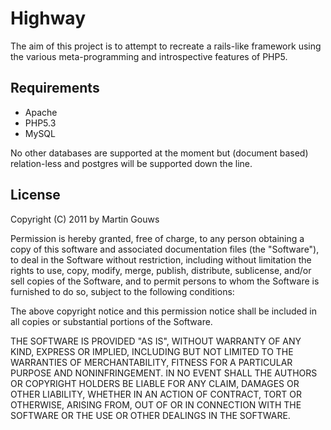 Highway
=======

The aim of this project is to attempt to recreate a rails-like framework using the various meta-programming and introspective features of PHP5.

Requirements
------------

- Apache
- PHP5.3
- MySQL

No other databases are supported at the moment but (document based) relation-less and postgres will be supported down the line.

License
-------

Copyright (C) 2011 by Martin Gouws

Permission is hereby granted, free of charge, to any person obtaining a copy of this software and associated documentation files (the "Software"), to deal in the Software without restriction, including without limitation the rights to use, copy, modify, merge, publish, distribute, sublicense, and/or sell copies of the Software, and to permit persons to whom the Software is furnished to do so, subject to the following conditions:

The above copyright notice and this permission notice shall be included in all copies or substantial portions of the Software.

THE SOFTWARE IS PROVIDED "AS IS", WITHOUT WARRANTY OF ANY KIND, EXPRESS OR IMPLIED, INCLUDING BUT NOT LIMITED TO THE WARRANTIES OF MERCHANTABILITY, FITNESS FOR A PARTICULAR PURPOSE AND NONINFRINGEMENT. IN NO EVENT SHALL THE AUTHORS OR COPYRIGHT HOLDERS BE LIABLE FOR ANY CLAIM, DAMAGES OR OTHER LIABILITY, WHETHER IN AN ACTION OF CONTRACT, TORT OR OTHERWISE, ARISING FROM, OUT OF OR IN CONNECTION WITH THE SOFTWARE OR THE USE OR OTHER DEALINGS IN THE SOFTWARE.